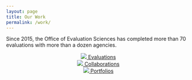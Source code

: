```yaml
---
layout: page
title: Our Work
permalink: /work/
---
```

Since 2015, the Office of Evaluation Sciences has completed more than 70 evaluations with more than a dozen agencies.
<center>
  <div class="usa-grid-full grid-row">
    <div class="graphic-list-item">
      <a class="graphic-list-link" href="{{ site.baseurl }}/evaluations/">
        <img src="{{ site.baseurl }}/assets/img/icons/evaluations-orange.png" class="display-block margin-x-auto square-30">
        Evaluations
      </a>
    </div>
    <div class="graphic-list-item">
      <a class="graphic-list-link" href="{{ site.baseurl }}/collaborations">
        <img src="{{ site.baseurl }}/assets/img/icons/collaborations-orange.png" class="display-block margin-x-auto square-30">
        Collaborations
      </a>
    </div>
    <div class="graphic-list-item">
      <a class="graphic-list-link" href="{{ site.baseurl }}/portfolios/">
        <img src="{{ site.baseurl }}/assets/img/icons/portfolios-orange.png" class="display-block margin-x-auto square-30">
        Portfolios
      </a>
    </div>
  </div>
  </center>
